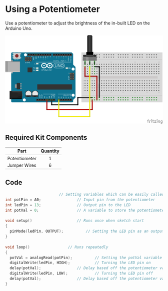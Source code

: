 # Using a Potentiometer

Use a potentiometer to adjust the brightness of the in-built LED on the Arduino Uno.

![alt text](using-a-potentiometer.png "Using A Potentiometer Circuit")

## Required Kit Components
| Part          | Quantity  	|
| ------------- |:-------------:|
| Potentiometer	| 1 		|
| Jumper Wires	| 6     	|

## Code
```cpp
						// Setting variables which can be easily called to later
int potPin = A0;				// Input pin from the potentiometer
int ledPin = 13;				// Output pin to the LED
int potVal = 0;					// A variable to store the potentiometer value

void setup()					// Runs once when sketch start
{
  pinMode(ledPin, OUTPUT);			// Setting the LED pin as an output	
}

void loop()					// Runs repeatedly
{
  potVal = analogRead(potPin);			// Setting the potVal variable to the reading from the potPin
  digitalWrite(ledPin, HIGH);			// Turning the LED pin on
  delay(potVal);				// Delay based off the potentiometer value
  digitalWrite(ledPin, LOW);			// Turning the LED pin off
  delay(potVal);				// Delay based off the potentiometer value
}
```
